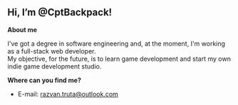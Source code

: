 
 ## Hi, I’m @CptBackpack!
**About me**  
  
I've got a degree in software engineering and, at the moment, I'm working as a full-stack web developer.   
My objective, for the future, is to learn game development and start my own indie game development studio.

**Where can you find me?**
- E-mail: razvan.truta@outlook.com  


<!---
CptBackpack/CptBackpack is a ✨ special ✨ repository because its `README.md` (this file) appears on your GitHub profile.
You can click the Preview link to take a look at your changes.
--->
